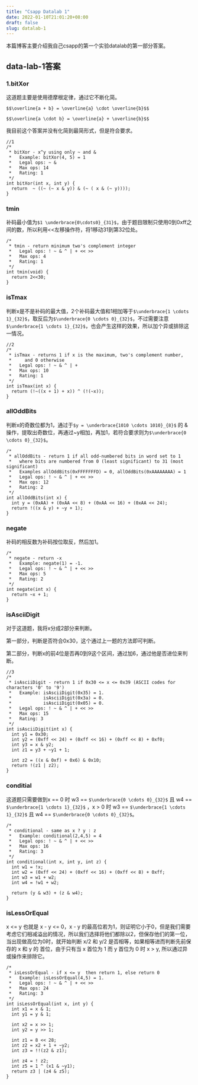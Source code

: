 ```yaml
---
title: "Csapp Datalab 1"
date: 2022-01-10T21:01:20+08:00
draft: false
slug: datalab-1
---
```


本篇博客主要介绍我自己csapp的第一个实验datalab的第一部分答案。

## data-lab-1答案

### 1.bitXor

这道题主要是使用德摩根定律，通过它不断化简。

`$$\overline{a + b} = \overline{a} \cdot \overline{b}$$`

`$$\overline{a \cdot b} = \overline{a} + \overline{b}$$`

我目前这个答案并没有化简到最简形式，但是符合要求。
~~~
//1
/* 
 * bitXor - x^y using only ~ and & 
 *   Example: bitXor(4, 5) = 1
 *   Legal ops: ~ &
 *   Max ops: 14
 *   Rating: 1
 */
int bitXor(int x, int y) {
  return  ~ ((~ (~ x & y)) & (~ ( x & (~ y))));
}
~~~


### tmin

补码最小值为`$1 \underbrace{0\cdots0}_{31}$`，由于题目限制只使用0到0xff之间的数，所以利用<<左移操作符，将1移动31到第32位处。

~~~
/* 
 * tmin - return minimum two's complement integer 
 *   Legal ops: ! ~ & ^ | + << >>
 *   Max ops: 4
 *   Rating: 1
 */
int tmin(void) {
  return 2<<30;
}
~~~


### isTmax

判断x是不是补码的最大值，2个补码最大值和1相加等于`$\underbrace{1 \cdots 1}_{32}$`，取反后为`$\underbrace{0 \cdots 0}_{32}$`，不过需要注意`$\underbrace{1 \cdots 1}_{32}$`，也会产生这样的效果，所以加个异或排除这一情况。

~~~
//2
/*
 * isTmax - returns 1 if x is the maximum, two's complement number,
 *     and 0 otherwise 
 *   Legal ops: ! ~ & ^ | +
 *   Max ops: 10
 *   Rating: 1
 */
int isTmax(int x) {
  return (!~((x + 1) + x)) ^ (!(~x));
}
~~~

### allOddBits

判断x的奇数位都为1，通过于`$y = \underbrace{1010 \cdots 1010}_{8}$` 的 & 操作，提取出奇数位，再通过~y相加，再加1，若符合要求则为`$\underbrace{0 \cdots 0}_{32}$`。
~~~
/* 
 * allOddBits - return 1 if all odd-numbered bits in word set to 1
 *   where bits are numbered from 0 (least significant) to 31 (most significant)
 *   Examples allOddBits(0xFFFFFFFD) = 0, allOddBits(0xAAAAAAAA) = 1
 *   Legal ops: ! ~ & ^ | + << >>
 *   Max ops: 12
 *   Rating: 2
 */
int allOddBits(int x) {
  int y = (0xAA) + (0xAA << 8) + (0xAA << 16) + (0xAA << 24);
  return !((x & y) + ~y + 1);
}
~~~

### negate

补码的相反数为补码按位取反，然后加1。

~~~
/* 
 * negate - return -x 
 *   Example: negate(1) = -1.
 *   Legal ops: ! ~ & ^ | + << >>
 *   Max ops: 5
 *   Rating: 2
 */
int negate(int x) {
  return ~x + 1;
}
~~~

### isAsciiDigit

对于这道题，我将x分成2部分来判断。

第一部分，判断是否符合0x30，这个通过上一题的方法即可判断。

第二部分，判断x的前4位是否再0到9这个区间，通过加6，通过他是否进位来判断。

~~~
//3
/* 
 * isAsciiDigit - return 1 if 0x30 <= x <= 0x39 (ASCII codes for characters '0' to '9')
 *   Example: isAsciiDigit(0x35) = 1.
 *            isAsciiDigit(0x3a) = 0.
 *            isAsciiDigit(0x05) = 0.
 *   Legal ops: ! ~ & ^ | + << >>
 *   Max ops: 15
 *   Rating: 3
 */
int isAsciiDigit(int x) {
  int y1 = 0x30;
  int y2 = (0xff << 24) + (0xff << 16) + (0xff << 8) + 0xf0;
  int y3 = x & y2;
  int z1 = y3 + ~y1 + 1;

  int z2 = ((x & 0xf) + 0x6) & 0x10;
  return !(z1 | z2);
}
~~~

### conditial

这道题只需要做到x == 0 时 w3 == `$\underbrace{0 \cdots 0}_{32}$` 且 w4 == `$\underbrace{1 \cdots 1}_{32}$` ，x > 0 时  w3 == `$\underbrace{1 \cdots 1}_{32}$` 且 w4 == `$\underbrace{0 \cdots 0}_{32}$`。

~~~
/* 
 * conditional - same as x ? y : z 
 *   Example: conditional(2,4,5) = 4
 *   Legal ops: ! ~ & ^ | + << >>
 *   Max ops: 16
 *   Rating: 3
 */
int conditional(int x, int y, int z) {
  int w1 = !x;
  int w2 = (0xff << 24) + (0xff << 16) + (0xff << 8) + 0xff;
  int w3 = w1 + w2;
  int w4 = !w1 + w2;

  return (y & w3) + (z & w4);
}
~~~

### isLessOrEqual

x <= y 也就是 x - y <= 0，x - y 的最高位若为1，则证明它小于0，但是我们需要考虑它们相减溢出的情况，所以我们选择将他们都除以2，但保存他们的第一位，当出现做高位为0时，就开始判断 x/2 和 y/2 是否相等，如果相等进而判断先前保存的 x  和 y 的 首位，由于只有当 x 首位为 1 而 y 首位为 0 时 x > y, 所以通过异或操作来排除它。 

~~~
/* 
 * isLessOrEqual - if x <= y  then return 1, else return 0 
 *   Example: isLessOrEqual(4,5) = 1.
 *   Legal ops: ! ~ & ^ | + << >>
 *   Max ops: 24
 *   Rating: 3
 */
int isLessOrEqual(int x, int y) {
  int x1 = x & 1;
  int y1 = y & 1;

  int x2 = x >> 1;
  int y2 = y >> 1;

  int z1 = 8 << 28;
  int z2 = x2 + 1 + ~y2;
  int z3 = !!(z2 & z1);

  int z4 = ! z2;
  int z5 = 1 ^ (x1 & ~y1);
  return z3 | (z4 & z5);
}
~~~